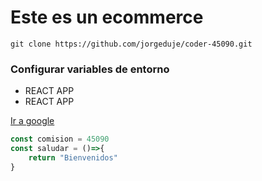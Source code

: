 # Este es un ecommerce

```
git clone https://github.com/jorgeduje/coder-45090.git
```

### Configurar variables de entorno
- REACT APP
- REACT APP


[Ir a google](https://www.google.com.ar/)

```javascript
const comision = 45090
const saludar = ()=>{
    return "Bienvenidos"
}
```